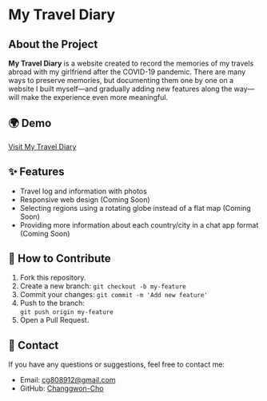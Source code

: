 # My Travel Diary

## About the Project

**My Travel Diary** is a website created to record the memories of my travels abroad with my girlfriend after the COVID-19 pandemic. There are many ways to preserve memories, but documenting them one by one on a website I built myself—and gradually adding new features along the way—will make the experience even more meaningful.

## 🌍 Demo

[Visit My Travel Diary](https://changgwon-cho.github.io/final-project/)

## ✨ Features

- Travel log and information with photos
- Responsive web design (Coming Soon)
- Selecting regions using a rotating globe instead of a flat map (Coming Soon)
- Providing more information about each country/city in a chat app format (Coming Soon)

## 🤝 How to Contribute

1. Fork this repository.
2. Create a new branch:
   `git checkout -b my-feature`
3. Commit your changes:
   `git commit -m 'Add new feature'`
4. Push to the branch:  
   `git push origin my-feature`
5. Open a Pull Request.

## 📩 Contact

If you have any questions or suggestions, feel free to contact me:

- Email: cg808912@gmail.com
- GitHub: [Changgwon-Cho](https://github.com/Changgwon-Cho)

